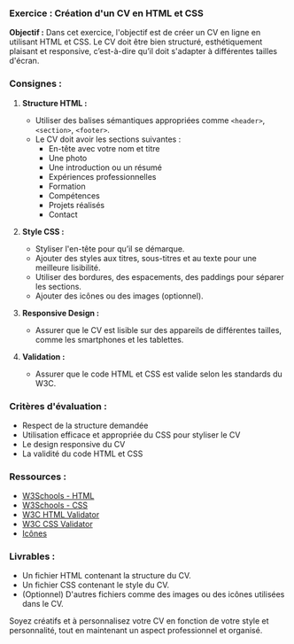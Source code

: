 
### Exercice : Création d'un CV en HTML et CSS

**Objectif :** Dans cet exercice, l'objectif est de créer un CV en ligne en utilisant HTML et CSS. Le CV doit être bien structuré, esthétiquement plaisant et responsive, c’est-à-dire qu’il doit s'adapter à différentes tailles d'écran.

### Consignes :

1. **Structure HTML :** 
   - Utiliser des balises sémantiques appropriées comme `<header>`, `<section>`, `<footer>`.
   - Le CV doit avoir les sections suivantes : 
      - En-tête avec votre nom et titre
      - Une photo
      - Une introduction ou un résumé
      - Expériences professionnelles
      - Formation
      - Compétences
      - Projets réalisés
      - Contact

2. **Style CSS :**
   - Styliser l'en-tête pour qu’il se démarque.
   - Ajouter des styles aux titres, sous-titres et au texte pour une meilleure lisibilité.
   - Utiliser des bordures, des espacements, des paddings pour séparer les sections.
   - Ajouter des icônes ou des images (optionnel).

3. **Responsive Design :**
   - Assurer que le CV est lisible sur des appareils de différentes tailles, comme les smartphones et les tablettes.

4. **Validation :**
   - Assurer que le code HTML et CSS est valide selon les standards du W3C.

### Critères d'évaluation :

- Respect de la structure demandée
- Utilisation efficace et appropriée du CSS pour styliser le CV
- Le design responsive du CV
- La validité du code HTML et CSS

### Ressources :

- [W3Schools - HTML](https://www.w3schools.com/html/)
- [W3Schools - CSS](https://www.w3schools.com/css/)
- [W3C HTML Validator](https://validator.w3.org/)
- [W3C CSS Validator](https://jigsaw.w3.org/css-validator/)
- [Icônes](https://icones.js.org/)

### Livrables :

- Un fichier HTML contenant la structure du CV.
- Un fichier CSS contenant le style du CV.
- (Optionnel) D'autres fichiers comme des images ou des icônes utilisées dans le CV.

Soyez créatifs et à personnalisez votre CV en fonction de votre style et personnalité, tout en maintenant un aspect professionnel et organisé.
